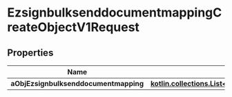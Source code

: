 
# EzsignbulksenddocumentmappingCreateObjectV1Request

## Properties
Name | Type | Description | Notes
------------ | ------------- | ------------- | -------------
**aObjEzsignbulksenddocumentmapping** | [**kotlin.collections.List&lt;EzsignbulksenddocumentmappingRequestCompound&gt;**](EzsignbulksenddocumentmappingRequestCompound.md) |  | 



